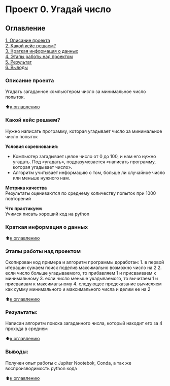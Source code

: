 # Проект 0. Угадай число

## Оглавление  
[1. Описание проекта](#Описание-проекта)  
[2. Какой кейс решаем?](#Какой-кейс-решаем)  
[3. Краткая информация о данных](#Краткая-информация-о-данных)  
[4. Этапы работы над проектом](#Этапы-работы-над-проектом)  
[5. Результат](#Результат)    
[6. Выводы](#Выводы) 

### Описание проекта    
Угадать загаданное компьютером число за минимальное число попыток.

:arrow_up:[к оглавлению](_)


### Какой кейс решаем?    
Нужно написать программу, которая угадывает число за минимальное число попыток

**Условия соревнования:**  
- Компьютер загадывает целое число от 0 до 100, и нам его нужно угадать. Под «угадать», подразумевается «написать программу, которая угадывает число».
- Алгоритм учитывает информацию о том, больше ли случайное число или меньше нужного нам.

**Метрика качества**     
Результаты оцениваются по среднему количеству попыток при 1000 повторений

**Что практикуем**     
Учимся писать хороший код на python


### Краткая информация о данных

  
:arrow_up:[к оглавлению](#Оглавление)


### Этапы работы над проектом  
Скопирован код примера и алгоритм программы доработан:
    1. в первой итерации сужаем поиск поделив максимально возможно число на 2
    2. если число больше угадываемого, то прибавляем 1 и присваиваем к минимальному
    3. если число меньше укадываемого, то вычитаем 1 и присваивам к максимальному
    4. следующее предсказание вычисляем как сумму минимального и максимального числа и делим ее на 2

:arrow_up:[к оглавлению](#Оглавление)


### Результаты:  
Написан алгоритм поиска загаданного числа, который находит его за 4 прохода в среднем


:arrow_up:[к оглавлению](#Оглавление)


### Выводы:  
Получен опыт работы с Jupiter Nootebok, Conda, а так же воспроизводимость python кода

:arrow_up:[к оглавлению](#Оглавление)
